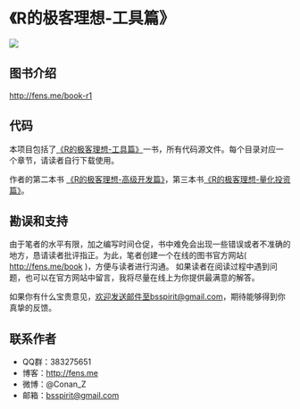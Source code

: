 《R的极客理想-工具篇》
========================================================

![](http://fens.me/images/book/r1-200.png)

## 图书介绍

http://fens.me/book-r1

## 代码

本项目包括了[《R的极客理想-工具篇》](http://fens.me/book-r1)一书，所有代码源文件。每个目录对应一个章节，请读者自行下载使用。

作者的第二本书 [《R的极客理想-高级开发篇》](http://fens.me/book-r2)，第三本书[《R的极客理想-量化投资篇》](http://fens.me/book-r3)。

## 勘误和支持

由于笔者的水平有限，加之编写时间仓促，书中难免会出现一些错误或者不准确的地方，恳请读者批评指正。为此，笔者创建一个在线的图书官方网站( http://fens.me/book )，方便与读者进行沟通。
如果读者在阅读过程中遇到问题，也可以在官方网站中留言，我将尽量在线上为你提供最满意的解答。

如果你有什么宝贵意见，欢迎发送邮件至bsspirit@gmail.com，期待能够得到你真挚的反馈。

## 联系作者

+ QQ群：383275651
+ 博客：http://fens.me
+ 微博：@Conan_Z
+ 邮箱：bsspirit@gmail.com




